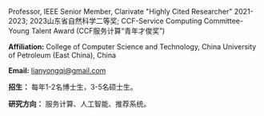 Professor, IEEE Senior Member, Clarivate "Highly Cited Researcher" 2021-2023; 2023山东省自然科学二等奖; CCF-Service Computing Committee-Young Talent Award (CCF服务计算“青年才俊奖”) 

**Affiliation:** College of Computer Science and Technology, China University of Petroleum (East China), China
    
**Email:** lianyongqi@gmail.com
    
**招生：** 每年1-2名博士生，3-5名硕士生。
    
**研究方向：** 服务计算、人工智能、推荐系统。